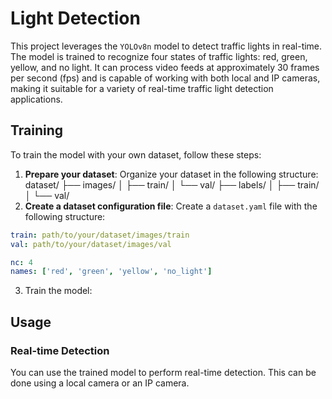 # Light Detection

This project leverages the `YOLOv8n` model to detect traffic lights in real-time. The model is trained to recognize four states of traffic lights: red, green, yellow, and no light. It can process video feeds at approximately 30 frames per second (fps) and is capable of working with both local and IP cameras, making it suitable for a variety of real-time traffic light detection applications.

## Training

To train the model with your own dataset, follow these steps:

1. **Prepare your dataset**: Organize your dataset in the following structure: dataset/ ├── images/ │ ├── train/ │ └── val/ ├── labels/ │ ├── train/ │ └── val/
2. **Create a dataset configuration file**: Create a `dataset.yaml` file with the following structure:
````yaml
train: path/to/your/dataset/images/train
val: path/to/your/dataset/images/val

nc: 4
names: ['red', 'green', 'yellow', 'no_light']
````

3. Train the model:
## Usage

### Real-time Detection

You can use the trained model to perform real-time detection. This can be done using a local camera or an IP camera.
